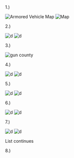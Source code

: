 1.) 

![Armored Vehicle Map](http://i.imgur.com/oY3Oct6.png?1)
![Map](http://i.imgur.com/4oDtNde.png?1)
     
     
2.) 

![d](http://i.imgur.com/XaNHuSS.png)
![d](http://i.imgur.com/NW5k9rE.png)

3.)

![gun county](http://i.imgur.com/YQlj8x5.png?1)

4.) 

![d](http://i.imgur.com/xaJDNI4.png?1)
![d](http://i.imgur.com/Z2g51u6.png?1)

5.) 

![d](http://i.imgur.com/iUqeLgW.png?2)
![d](http://i.imgur.com/oc0E5RN.png?1)

6.) 

![d](http://i.imgur.com/FeFZuqb.png?1)
![d](http://i.imgur.com/6JGLuaS.png?1)

7.) 

![d](http://i.imgur.com/3nVLNEk.png?1)
![d](http://i.imgur.com/9NAOExD.png?1)

List continues


8.) 

